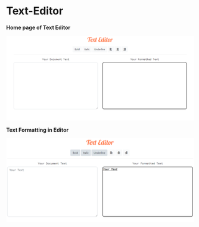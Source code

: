 # Text-Editor
<b>Home page of Text Editor</b>

<img src="/images/img1.png" />

<b>Text Formatting in Editor</b>

<img src="/images/img2.png" />
